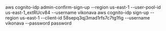 aws cognito-idp admin-confirm-sign-up   --region us-east-1   --user-pool-id us-east-1_extRUcv84 --username vikonava
aws cognito-idp sign-up   --region us-east-1   --client-id 58sepq3qj3mad1rfs7c7tg1fig   --username vikonava   --password password
